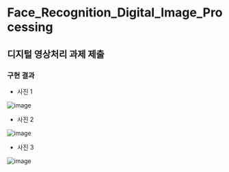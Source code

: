 # Face_Recognition_Digital_Image_Processing

## 디지털 영상처리 과제 제출

### 구현 결과

- 사진 1

![image](https://user-images.githubusercontent.com/96164365/202133204-b795cac1-7484-46a2-ad0c-f3abc46346d4.png)

- 사진 2

 ![image](https://user-images.githubusercontent.com/96164365/202133484-a76a431b-48be-4a4c-832e-89fdb413a7d1.png)

- 사진 3

![image](https://user-images.githubusercontent.com/96164365/202133530-0a757c3f-e975-48f4-85df-9ea872958303.png)

